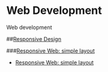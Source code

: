 # Web Development
Web development

##[Responsive Design](responsiveDesign/)

###[Responsive Web: simple layout](responsiveDesign/responsiveWeb)
- [Responsive Web: simple layout](responsiveDesign/responsiveWeb/README.md)



